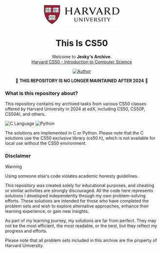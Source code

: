<div align="center">
  <a href="https://github.com/fransjesky/sinclair">
    <img src="resources/harvard.png" alt="harvard" width="256" height="70">
  </a>
  <h1>This Is CS50</h1>
  <p align="center">
  Welcome to <strong>Jesky's Archive</strong>.
    <br />
    <a href="https://www.edx.org/learn/computer-science/harvard-university-cs50-s-introduction-to-computer-science">Harvard CS50 - Introduction to Computer Science</a>
  </p>

[![Author](https://img.shields.io/badge/author-Frans%20Jesky-lightgrey.svg?style=flat&color=%23673ab7)](https://github.com/fransjesky)

🚧 <strong>THIS REPOSITORY IS NO LONGER MAINTAINED AFTER 2024</strong> 🚧
</div>

### What is this repository about?

This repository contains my archived tasks from various CS50 classes offered by Harvard University in 2024 at edX, including CS50, CS50P, CS50AI, and others.

![C Language](https://img.shields.io/badge/CLang-logo?style=flat&logo=c&logoColor=white&labelColor=grey&color=%233178C6)
![Python](https://img.shields.io/badge/Python-logo?style=flat&logo=python&logoColor=white&labelColor=grey&color=%23ffe873)

The solutions are implemented in C or Python. Please note that the C solutions use the CS50 exclusive library (cs50.h), which is not available for local use without the CS50 environment.

### Disclaimer

> [!WARNING]  
> Using someone else's code violates academic honesty guidelines.

This repository was created solely for educational purposes, and cheating or similar activities are strongly discouraged. All the code here represents solutions I developed independently through my own problem-solving efforts. These solutions are intended for those who have completed the problem sets and wish to explore alternative approaches, enhance their learning experience, or gain new insights.

As part of my learning journey, my solutions are far from perfect. They may not be the most efficient, the most readable, or the best, but they reflect my progress and efforts.

Please note that all problem sets included in this archive are the property of Harvard University.
